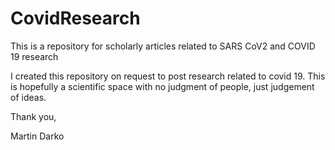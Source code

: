 # CovidResearch
This is a repository for scholarly articles related to SARS CoV2 and COVID 19 research

I created this repository on request to post research related to covid 19. 
This is hopefully a scientific space with no judgment of people, just judgement of ideas. 

Thank you, 

Martin Darko
